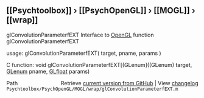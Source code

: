 ## [[Psychtoolbox]] &#8250; [[PsychOpenGL]] &#8250; [[MOGL]] &#8250; [[wrap]]

glConvolutionParameterfEXT  Interface to [OpenGL](OpenGL) function glConvolutionParameterfEXT  
  
usage:  glConvolutionParameterfEXT( target, pname, params )  
  
C function:  void glConvolutionParameterfEXT[(GLenum]((GLenum) target, [GLenum](GLenum) pname, [GLfloat](GLfloat) params)  




<div class="code_header" style="text-align:right;">
  <span style="float:left;">Path&nbsp;&nbsp;</span> <span class="counter">Retrieve <a href=
  "https://raw.github.com/Psychtoolbox-3/Psychtoolbox-3/beta/Psychtoolbox/PsychOpenGL/MOGL/wrap/glConvolutionParameterfEXT.m">current version from GitHub</a> | View <a href=
  "https://github.com/Psychtoolbox-3/Psychtoolbox-3/commits/beta/Psychtoolbox/PsychOpenGL/MOGL/wrap/glConvolutionParameterfEXT.m">changelog</a></span>
</div>
<div class="code">
  <code>Psychtoolbox/PsychOpenGL/MOGL/wrap/glConvolutionParameterfEXT.m</code>
</div>

